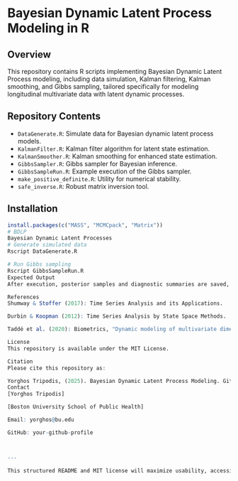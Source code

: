 # Bayesian Dynamic Latent Process Modeling in R

## Overview
This repository contains R scripts implementing Bayesian Dynamic Latent Process modeling, including data simulation, Kalman filtering, Kalman smoothing, and Gibbs sampling, tailored specifically for modeling longitudinal multivariate data with latent dynamic processes.

## Repository Contents
- `DataGenerate.R`: Simulate data for Bayesian dynamic latent process models.
- `KalmanFilter.R`: Kalman filter algorithm for latent state estimation.
- `KalmanSmoother.R`: Kalman smoothing for enhanced state estimation.
- `GibbsSampler.R`: Gibbs sampler for Bayesian inference.
- `GibbsSampleRun.R`: Example execution of the Gibbs sampler.
- `make_positive_definite.R`: Utility for numerical stability.
- `safe_inverse.R`: Robust matrix inversion tool.

## Installation
```R
install.packages(c("MASS", "MCMCpack", "Matrix"))
# BDLP
Bayesian Dynamic Latent Processes
# Generate simulated data
Rscript DataGenerate.R

# Run Gibbs sampling
Rscript GibbsSampleRun.R
Expected Output
After execution, posterior samples and diagnostic summaries are saved, including parameter estimates, credible intervals, and convergence diagnostics.

References
Shumway & Stoffer (2017): Time Series Analysis and its Applications.

Durbin & Koopman (2012): Time Series Analysis by State Space Methods.

Taddé et al. (2020): Biometrics, "Dynamic modeling of multivariate dimensions and their temporal relationships using latent processes."

License
This repository is available under the MIT License.

Citation
Please cite this repository as:

Yorghos Tripodis, (2025). Bayesian Dynamic Latent Process Modeling. GitHub repository, https://github.com/[your-github-user]/[ytripodis].
Contact
[Yorghos Tripodis]

[Boston University School of Public Health]

Email: yorghos@bu.edu

GitHub: your-github-profile



---

This structured README and MIT license will maximize usability, accessibility, and academic impact of your repository.






